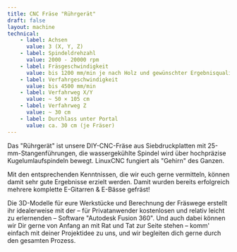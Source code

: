 ```yaml
---
title: CNC Fräse "Rührgerät"
draft: false
layout: machine
technical:
    - label: Achsen
      value: 3 (X, Y, Z)
    - label: Spindeldrehzahl
      value: 2000 - 20000 rpm
    - label: Fräsgeschwindigkeit
      value: bis 1200 mm/min je nach Holz und gewünschter Ergebnisqualität
    - label: Verfahrgeschwindigkeit
      value: bis 4500 mm/min
    - label: Verfahrweg X/Y
      value: ~ 50 × 105 cm
    - label: Verfahrweg Z
      value: ~ 30 cm
    - label: Durchlass unter Portal
      value: ca. 30 cm (je Fräser)
---
```


Das "Rührgerät" ist unsere DIY-CNC-Fräse aus Siebdruckplatten mit 25-mm-Stangenführungen, die wassergekühlte Spindel wird über hochpräzise Kugelumlaufspindeln bewegt. LinuxCNC fungiert als "Gehirn" des Ganzen.

Mit den entsprechenden Kenntnissen, die wir euch gerne vermitteln, können damit sehr gute Ergebnisse erzielt werden. Damit wurden bereits erfolgreich mehrere komplette E-Gitarren & E-Bässe gefräst!

Die 3D-Modelle für eure Werkstücke und Berechnung der Fräswege erstellt ihr idealerweise mit der – für Privatanwender kostenlosen und relativ leicht zu erlernenden – Software "Autodesk Fusion 360". Und auch dabei können wir Dir gerne von Anfang an mit Rat und Tat zur Seite stehen – komm' einfach mit deiner Projektidee zu uns, und wir begleiten dich gerne durch den gesamten Prozess.
